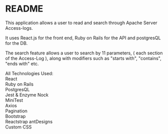 # README

This application allows a user to read and search through Apache Server Access-logs.  
  
It uses React.js for the front end, Ruby on Rails for the API and postgresQL for the DB. 

The search feature allows a user to search by 11 parameters, ( each section of the Access-Log ), along with modifiers such as "starts with", "contains", "ends with" etc.  

All Technologies Used:  
React  
Ruby on Rails  
PostgresQL  
Jest & Enzyme
Nock  
MiniTest  
Axios  
Pagination  
Bootstrap  
Reactstrap
antDesigns    
Custom CSS  
